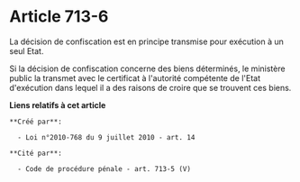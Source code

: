 # Article 713-6

La décision de confiscation est en principe transmise pour exécution à un seul Etat. 

Si la décision de confiscation concerne des biens déterminés, le ministère public la transmet avec le certificat à l'autorité
compétente de l'Etat d'exécution dans lequel il a des raisons de croire que se trouvent ces biens.

**Liens relatifs à cet article**

	**Créé par**:

	  - Loi n°2010-768 du 9 juillet 2010 - art. 14

	**Cité par**:

	  - Code de procédure pénale - art. 713-5 (V)
